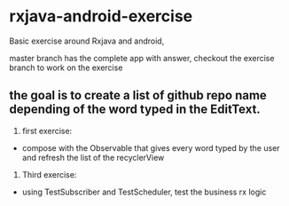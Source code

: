 # rxjava-android-exercise


Basic exercise around Rxjava and android,

master branch has the complete app with answer, checkout the exercise branch to work on the exercise


## the goal is to create a list of github repo name depending of the word typed in the EditText.

1. first exercise:
  * compose with the Observable that gives every word typed by the user and refresh the list of the recyclerView

1. Third exercise:
  * using TestSubscriber and TestScheduler, test the business rx logic

